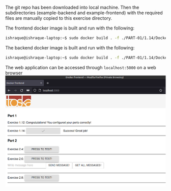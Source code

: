 The git repo has been downloaded into local machine.
Then the subdirectories (example-backend and example-frontend) with the required files are manually copied to this exercise directory.

The frontend docker image is built and run with the following:
```sh
ishraque@ishraque-laptop:~$ sudo docker build . -f ./PART-01/1.14/Dockerfile-frontend -t frontend; sudo docker run -it --rm -p 5000:5000 frontend
```

The backend docker image is built and run with the following:
```sh
ishraque@ishraque-laptop:~$ sudo docker build . -f ./PART-01/1.14/Dockerfile-backend -t backend; sudo docker run -it --rm -p 8080:8080 backend
```

The web application can be accessed through ```localhost:5000``` on a web browser
![accessing the web application](./browser_screenshot_EX1.14.png)